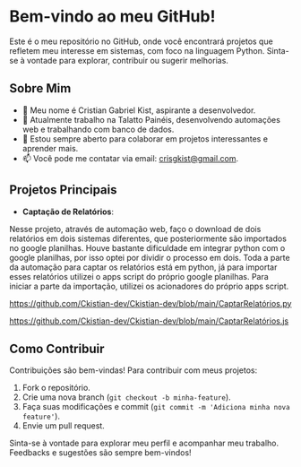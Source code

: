 # Bem-vindo ao meu GitHub!

Este é o meu repositório no GitHub, onde você encontrará projetos que refletem meu interesse em sistemas, com foco na linguagem Python.
Sinta-se à vontade para explorar, contribuir ou sugerir melhorias.

## Sobre Mim

- 👋 Meu nome é Cristian Gabriel Kist, aspirante a desenvolvedor.
- 🌱 Atualmente trabalho na Talatto Painéis, desenvolvendo automações web e trabalhando com banco de dados.
- 💬 Estou sempre aberto para colaborar em projetos interessantes e aprender mais.
- 📫 Você pode me contatar via email: crisgkist@gmail.com.

## Projetos Principais

- **Captação de Relatórios**:

Nesse projeto, através de automação web, faço o download de dois relatórios em dois sistemas diferentes, que posteriormente são importados no google planilhas. Houve bastante dificuldade em integrar python com o google planilhas, por isso optei por dividir o processo em dois. Toda a parte da automação para captar os relatórios está em python, já para importar esses relatórios utilizei o apps script do próprio google planilhas. Para iniciar a parte da importação, utilizei os acionadores do próprio apps script.

https://github.com/Ckistian-dev/Ckistian-dev/blob/main/CaptarRelatórios.py

https://github.com/Ckistian-dev/Ckistian-dev/blob/main/CaptarRelatórios.js

  
## Como Contribuir

Contribuições são bem-vindas! Para contribuir com meus projetos:

1. Fork o repositório.
2. Crie uma nova branch (`git checkout -b minha-feature`).
3. Faça suas modificações e commit (`git commit -m 'Adiciona minha nova feature'`).
4. Envie um pull request.
   

Sinta-se à vontade para explorar meu perfil e acompanhar meu trabalho. Feedbacks e sugestões são sempre bem-vindos!
